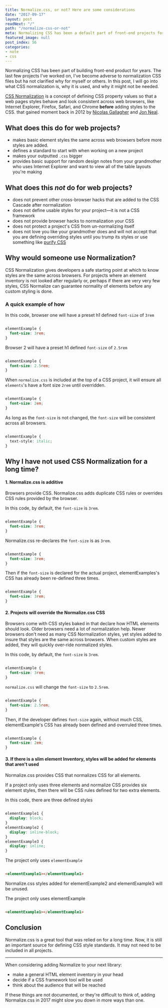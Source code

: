 ```yaml
---
title: Normalize.css, or not? Here are some considerations
date: "2017-09-17"
layout: post
readNext: "/"
path: "/normalize-css-or-not"
meta: Normalizing CSS has been a default part of front-end projects for years. This post questions that and provides some points on why normalizing css may not be needed.
featured_image: null
post_index: 56
categories:
- note
- css
---
```


Normalizing CSS has been part of building front-end product for years. The last few projects I've worked on, I've become adverse to normalization CSS files but ha not clarified why for myself or others. In this post, I will go into what CSS normalization is, why it is used, and why it might not be needed.

[CSS Normalization](https://necolas.github.io/normalize.css/) is a concept of defining CSS property values so that a web pages styles behave and look consistent across web browsers, like Internet Explorer, Firefox, Safari, and Chrome **before** adding styles to the CSS. that gained moment back in 2012 by [Nicolas Gallagher](https://twitter.com/necolas) and [Jon Neal](https://twitter.com/jon_neal).

## What does this do for web projects?

- makes basic element styles the same across web browsers before more styles are added.
- defines a standard to start with when working on a new project
- makes your outputted `.css` bigger
- provides basic support for random design notes from your grandmother who uses Internet Explorer and want to view all of the table layouts you're making

## What does this _not_ do for web projects?

- does not prevent other cross-browser hacks that are added to the CSS Cascade after normalization
- does not define usable styles for your project—it is not a CSS framework
- does not provide browser hacks to normalization your CSS
- does not protect a project's CSS from un-normalizing itself
- does not love you like your grandmother does and will not accept that you are defining overriding styles until you trump its styles or use something like [purify CSS](https://github.com/purifycss/purifycss)

## Why would someone use Normalization?

CSS Normalization gives developers a safe starting point at which to know styles are the same across browsers. For projects where an element inventory is not looked after regularly or, perhaps if there are very very few styles, CSS Normalize can guarantee normality of elements before any custom styling is done.

### A quick example of how

In this code, browser one will have a preset h1 defined `font-size` of `3rem`

```css

elementExample {
  font-size: 3rem;
}

```

Browser 2 will have a preset h1 defined `font-size` of `2.5rem`

```css

elementExample {
  font-size: 2.5rem;
}

```

When `normalize.css` is included at the top of a CSS project, it will ensure all `elements`'s have a font size `2rem` until overridden.

```css

elementExample {
  font-size: 2em;
}

```


As long as the `font-size` is not changed, the `font-size` will be consistent across all browsers.

```css

elementExample {
  text-style: italic;
}

```

## Why I have not used CSS Normalization for a long time?

#### 1. Normalize.css is additive

Browsers provide CSS. Normalize.css adds duplicate CSS rules or overrides CSS rules provided by the browser.

In this code, by default, the `font-size` is `3rem`.

```css

elementExample {
  font-size: 3rem;
}

```

Normalize.css re-declares the `font-size` is as `3rem`.

```css

elementExample {
  font-size: 3rem;
}

```

Then if the `font-size` is declared for the actual project, elementExamples's CSS has already been re-defined three times.

```css

elementExample {
  font-size: 3rem;
}

```

#### 2. Projects will override the Normalize.css CSS

Browsers come with CSS styles baked in that declare how HTML elements should look. Older browsers need a lot of normalization help. Newer browsers don't need as many CSS Normalization styles, yet styles added to insure that styles are the same across browsers. When custom styles are added, they will quickly over-ride normalized styles.

In this code, by default, the `font-size` is `3rem`.

```css

elementExample {
  font-size: 3rem;
}

```

`normalize.css` will change the `font-size` to `2.5rem`.

```css

elementExample {
  font-size: 2.5rem;
}

```

Then, if the developer defines `font-size` again, without much CSS, elementExample's CSS has already been defined and overruled three times.

```css

elementExample {
  font-size: 2em;
}

````

#### 3. If there is a slim element Inventory, styles will be added for elements that aren't used

Normalize.css provides CSS that normalizes CSS for all elements.

If a project only uses three elements and normalize CSS provides six element styles, then there will be CSS rules defined for two extra elements.


In this code, there are three defined styles

```css

elementExample1 {
  display: block;
}
elementExample2 {
  display: inline-block;
}
elementExample3 {
  display: inline;
}

```


The project only uses `elementExample`

```html

<elementExample1></elementExample1>

```

Normalize.css styles added for elementExample2 and elementExample3 will be unused.

The project only uses elementExample

```html

<elementExample1></elementExample1>

```

## Conclusion

Normalize.css is a great tool that was relied on for a long time. Now, it is still an important source for defining CSS style standards. It may not need to be included in all projects.

---

When considering adding Normalize to your next library:

- make a general HTML element inventory in your head
- decide if a CSS framework tool will be used
- think about the audience that will be reached

If these things are not documented, or they're difficult to think of, adding Normalize.css in 2017 might slow you down in more ways than one.
